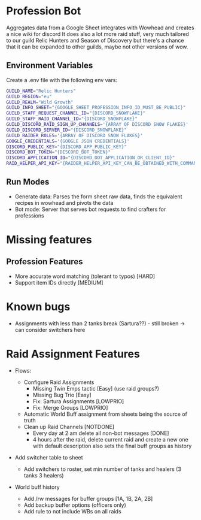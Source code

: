 # Profession Bot

Aggregates data from a Google Sheet integrates with Wowhead and creates a nice wiki for discord
It does also a lot more raid stuff, very much tailored to our guild Relic Hunters and Season of Discovery but there's
a chance that it can be expanded to other guilds, maybe not other versions of wow.

## Environment Variables

Create a .env file with the following env vars:

```sh
GUILD_NAME="Relic Hunters"
GUILD_REGION="eu"
GUILD_REALM="Wild Growth"
GUILD_INFO_SHEET="{GOOGLE_SHEET_PROFESSION_INFO_ID_MUST_BE_PUBLIC}"
GUILD_STAFF_REQUEST_CHANNEL_ID="{DISCORD_SNOWFLAKE}"
GUILD_STAFF_RAID_CHANNEL_ID="{DISCORD_SNOWFLAKE}"
GUILD_DISCORD_RAID_SIGN_UP_CHANNELS='{ARRAY OF DISCORD SNOW FLAKES}'
GUILD_DISCORD_SERVER_ID="{DISCORD_SNOWFLAKE}"
GUILD_RAIDER_ROLES='{ARRAY OF DISCORD SNOW FLAKES}'
GOOGLE_CREDENTIALS='{GOOGLE JSON CREDENTIALS}'
DISCORD_PUBLIC_KEY="{DISCORD_APP_PUBLIC_KEY}"
DISCORD_BOT_TOKEN="{DISCORD_BOT_TOKEN}"
DISCORD_APPLICATION_ID="{DISCORD_DOT_APPLICATION_OR_CLIENT_ID}"
RAID_HELPER_API_KEY="{RAIDER_HELPER_API_KEY_CAN_BE_OBTAINED_WITH_COMMAND_ON_DISC_SERVER}"
```

## Run Modes

- Generate data: Parses the form sheet raw data, finds the equivalent recipes in wowhead and pivots the data
- Bot mode: Server that serves bot requests to find crafters for professions

# Missing features

## Profession Features
- More accurate word matching (tolerant to typos) [HARD]
- Support item IDs directly [MEDIUM]

# Known bugs
- Assignments with less than 2 tanks break (Sartura??) - still broken -> can consider switchers here

# Raid Assignment Features
- Flows:
    - Configure Raid Assignments
        - Missing Twin Emps tactic [Easy] (use raid groups?)
        - Missing Bug Trio [Easy]
        - Fix: Sartura Assignments [LOWPRIO]
        - Fix: Merge Groups [LOWPRIO]
    - Automatic World Buff assignment from sheets being the source of truth
    - Clean up Raid Channels [NOTDONE]
        - Every day at 2 am delete all non-bot messages [DONE]
        - 4 hours after the raid, delete current raid and create a new one with default description also sets the final buff groups as history


- Add switcher table to sheet
    - Add switchers to roster, set min number of tanks and healers (3 tanks 3 healers)

- World buff history
    - Add /rw messages for buffer groups [1A, 1B, 2A, 2B]
    - Add backup buffer options (officers only)
    - Add rule to not include WBs on all raids
